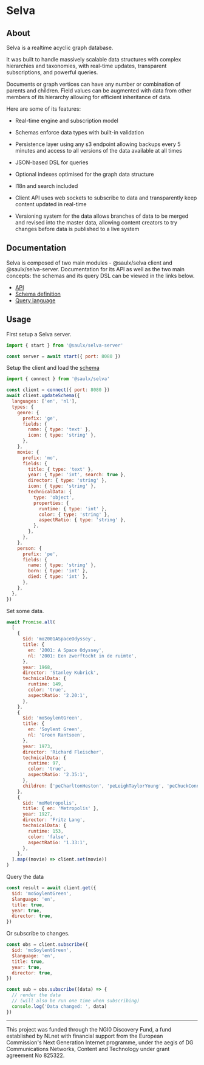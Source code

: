 # Selva

## About

Selva is a realtime acyclic graph database.

It was built to handle massively scalable data structures with complex hierarchies and taxonomies, with real-time updates, transparent subscriptions, and powerful queries.

Documents or graph vertices can have any number or combination of parents and children. Field values can be augmented with data from other members of its hierarchy allowing for efficient inheritance of data.

Here are some of its features:

- Real-time engine and subscription model

- Schemas enforce data types with built-in validation

- Persistence layer using any s3 endpoint allowing backups every 5 minutes and access to all versions of the data available at all times

- JSON-based DSL for queries

- Optional indexes optimised for the graph data structure

- I18n and search included

- Client API uses web sockets to subscribe to data and transparently keep content updated in real-time

- Versioning system for the data allows branches of data to be merged and revised into the master data, allowing content creators to try changes before data is published to a live system

## Documentation

Selva is composed of two main modules - @saulx/selva client and @saulx/selva-server.
Documentation for its API as well as the two main concepts: the schemas and its query DSL can be viewed in the links below.

- [API](https://github.com/atelier-saulx/selva/blob/master/docs/api.md)
- [Schema definition](https://github.com/atelier-saulx/selva/blob/master/docs/schemas.md)
- [Query language](https://github.com/atelier-saulx/selva/blob/master/docs/query.md)

## Usage

First setup a Selva server.

```js
import { start } from '@saulx/selva-server'

const server = await start({ port: 8080 })
```

Setup the client and load the [schema](https://github.com/atelier-saulx/selva/blob/master/docs/schemas.md)

```js
import { connect } from '@saulx/selva'

const client = connect({ port: 8080 })
await client.updateSchema({
  languages: ['en', 'nl'],
  types: {
    genre: {
      prefix: 'ge',
      fields: {
        name: { type: 'text' },
        icon: { type: 'string' },
      },
    },
    movie: {
      prefix: 'mo',
      fields: {
        title: { type: 'text' },
        year: { type: 'int', search: true },
        director: { type: 'string' },
        icon: { type: 'string' },
        technicalData: {
          type: 'object',
          properties: {
            runtime: { type: 'int' },
            color: { type: 'string' },
            aspectRatio: { type: 'string' },
          },
        },
      },
    },
    person: {
      prefix: 'pe',
      fields: {
        name: { type: 'string' },
        born: { type: 'int' },
        died: { type: 'int' },
      },
    },
  },
})
```

Set some data.

```js
await Promise.all(
  [
    {
      $id: 'mo2001ASpaceOdyssey',
      title: {
        en: '2001: A Space Odyssey',
        nl: '2001: Een zwerftocht in de ruimte',
      },
      year: 1968,
      director: 'Stanley Kubrick',
      technicalData: {
        runtime: 149,
        color: 'true',
        aspectRatio: '2.20:1',
      },
    },
    {
      $id: 'moSoylentGreen',
      title: {
        en: 'Soylent Green',
        nl: 'Groen Rantsoen',
      },
      year: 1973,
      director: 'Richard Fleischer',
      technicalData: {
        runtime: 97,
        color: 'true',
        aspectRatio: '2.35:1',
      },
      children: ['peCharltonHeston', 'peLeighTaylorYoung', 'peChuckConnors'],
    },
    {
      $id: 'moMetropolis',
      title: { en: 'Metropolis' },
      year: 1927,
      director: 'Fritz Lang',
      technicalData: {
        runtime: 153,
        color: 'false',
        aspectRatio: '1.33:1',
      },
    },
  ].map((movie) => client.set(movie))
)
```

Query the data

```js
const result = await client.get({
  $id: 'moSoylentGreen',
  $language: 'en',
  title: true,
  year: true,
  director: true,
})
```

Or subscribe to changes.

```js
const obs = client.subscribe({
  $id: 'moSoylentGreen',
  $language: 'en',
  title: true,
  year: true,
  director: true,
})

const sub = obs.subscribe((data) => {
  // render the data
  // (will also be run one time when subscribing)
  console.log('Data changed: ', data)
})
```
<!-- based-docs-remove-start -->
---

This project was funded through the NGI0 Discovery Fund, a fund established by NLnet with financial support from the European Commission's Next Generation Internet programme, under the aegis of DG Communications Networks, Content and Technology under grant agreement No 825322.
<!-- based-docs-remove-end -->
